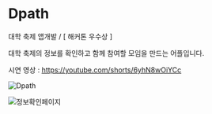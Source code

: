 # Dpath
대학 축제 앱개발 / [ 해커톤 우수상 ]



대학 축제의 정보를 확인하고 함께 참여할 모임을 만드는 어플입니다. 

시연 영상 : 
https://youtube.com/shorts/6yhN8wOiYCc




![Dpath](https://user-images.githubusercontent.com/75162315/174201626-44baa336-f9c2-40b9-9ec2-d812bf482554.JPG)

![정보확인페이지](https://user-images.githubusercontent.com/75162315/174201742-06dc04e9-66a8-4027-8146-7af503912565.JPG)


